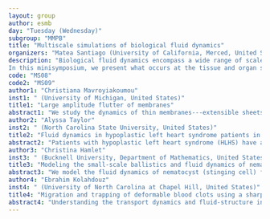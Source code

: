 ```yaml
---
layout: group
author: esmb
day: "Tuesday (Wednesday)"
subgroup: "MMPB"
title: "Multiscale simulations of biological fluid dynamics"
organizers: "Matea Santiago (University of California, Merced, United States), Shilpa Khatri (University of California, Merced, United States)"
description: "Biological fluid dynamics encompass a wide range of scales, from the organism to subcellular levels. The role of fluid dynamics in tissue, organ, and organism scales are of particular interest due to their providing high-level understanding of organism movement and physiology. These scales often involve solving systems of linear and non-linear partial-differential equations. Further, these biological applications typically involve complicated boundary conditions where the fluid interacts with an elastic or rigid moving structure, making these problems mathematically challenging. This has led to the development of advanced numerical methods to gain insight into these interesting problems.
In this minisymposium, we present what occurs at the tissue and organ scale where there are many interesting and valuable physiological applications where the role of biological fluid dynamics is significant. For instance, modeling different components of the circulatory system can require fluid dynamics at the organ scale, heart, or at the tissue scale, blood vessel, depending on the problem being investigated. Further we will also discuss the fluid dynamics at the organism scale, specifically fluid flows around sessile and motile marine organisms. These applications can provide insight into open questions relating to marine ecology, engineering problems, and mixing dynamics."
code: "MS08"
code2: "MS09"
author1: "Christiana Mavroyiakoumou"
inst1: " (University of Michigan, United States)"
title1: "Large amplitude flutter of membranes"
abstract1: "We study the dynamics of thin membranes---extensible sheets with negligible bending stiffness---initially aligned with a uniform inviscid background flow. This is a benchmark fluid-structure interaction that has previously been studied mainly in the small-deflection limit, where the flat state may be unstable. Related work includes the shape-morphing of airfoils and bat wings. We study the initial instability and large-amplitude dynamics with respect to three key parameters: membrane mass density, stretching rigidity, and pretension. When both membrane ends are fixed, the membranes become unstable by a divergence instability and converge to steady deflected shapes. With the leading edge fixed and trailing edge free, divergence and/or flutter occurs, and a variety of periodic and aperiodic oscillations are found. With both edges free, the membrane may also translate transverse to the flow, with steady, periodic, or aperiodic trajectories."
author2: "Alyssa Taylor"
inst2: " (North Carolina State University, United States)"
title2: "Fluid dynamics in hypoplastic left heart syndrome patients in supine and upright positions"
abstract2: "Patients with hypoplastic left heart syndrome (HLHS) have an underdeveloped left heart, leaving them with a single functioning ventricle.  Their treatment involves a series of surgeries that create a univentricular (Fontan) circulation and includes a reconstructed aorta.  While patients typically survive into adulthood, most experienced cardiovascular problems, including reduced cardiac output. Current clinical assessments are derived from 4D MRI images that quantify 3D flow patterns in the aorta.  However, this data does not provide information about energy loss, wave intensity, or cerebral perfusion. This study uses a 1D arterial network model for the Fontan circulation to compute quantities of clinical interest in patients with HLHS.  To investigate the effects of vascular reconstruction on perfusion, model predictions will be compared to a single ventricle control patient with a double outlet right ventricle (DORV) and native aorta.  Outputs include pressure and flow predictions in vessels of the systemic system for patients at supine rest and upright exercise."
author3: "Christina Hamlet"
inst3: " (Bucknell University, Department of Mathematics, United States)"
title3: "Modeling the small-scale ballistics and fluid dynamics of nematocyst firing"
abstract3: "We model the fluid dynamics of nematocyst (stinging cell) firing to shed light on the importance of Reynolds number transitions due to ultrafast accelerations and boundary layer interactions in successful ballistic strategies on the microscale. Nematocyst firing is the fastest-known accelerating mechanism in the natural world and occurs on microscales. In this study, we combine mathematical modeling and computational fluid dynamics to simulate the fluid-structure interactions of an accelerating nematocyst stylus and its target prey coupled to viscous, incompressible fluid. 2D models of a fast-accelerating projectile and a passive target were modeled in an immersed boundary framework. In this presentation, results and insights into the effects of boundary layer interactions on predator-prey dynamics are analyzed and discussed."
author4: "Ebrahim Kolahdouz"
inst4: " (University of North Carolina at Chapel Hill, United States)"
title4: "Migration and trapping of deformable blood clots using a sharp interface Lagrangian"
abstract4: "Understanding the transport dynamics and fluid-structure interaction (FSI) of flexible blood clots in the venous vasculature is critical to predicting the performance of embolic protection devices like inferior vena cava (IVC) blood clot filters. IVC filters are metallic medical devices that are implanted in the IVC, a large vein in the abdomen through which blood returns to the heart from the lower extremities, to capture clots before they can migrate to the lungs and cause a potentially fatal pulmonary embolism. In this work, I introduce a FSI framework to simulate the migration and trapping of blood clots in the IVC, which is especially challenging due to the relatively large size of the clots that affects the local fluid dynamics, the large nonlinear deformations that are generated, and the occurrence of contact between the clots, the vein wall, and the implanted device. The proposed sharp interface immersed Lagrangian-Eulerian (ILE) method combines a partitioned approach to FSI with an immersed coupling strategy. Like other partitioned formulations, the ILE approach uses distinct momentum equations for the fluid and solid regions. Unlike body-fitted arbitrary Lagrangian-Eulerian methods, our approach uses a non-conforming discretization of the dynamic fluid-structure interface that is “immersed” in the surrounding fluid and does not require any grid regeneration or mesh morphing to treat large structural deformations. Blood is modeled as a Newtonian fluid and the blood clot is modeled with a non-linear finite element model and nearly incompressible hyperelastic material behavior. Fluid-structure interaction is mediated by a coupling approach that uses the immersed interface method that accounts for both dynamic and kinematic coupling conditions between the fluid and structure. A penalty approach is used to relax the kinematic constraint. Specifically, the penalty formulation uses two representations of the fluid structure interface, including a thin surface mesh and a bulk volumetric mesh, that are connected by forces that impose kinematic and dynamic interface conditions. The dynamics of the volumetric mesh are driven by the accurate exterior fluid traction obtained from the sharp interface approach. Simulation of clot transport and IVC filter trapping are presented. Verification and validation of the simulations is underway and will be performed by comparing with in vitro experimental measurements."
---
```


